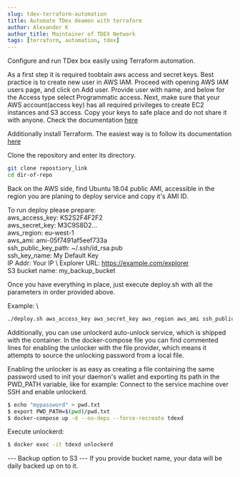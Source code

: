 ```yaml
---
slug: tdex-terraform-automation
title: Automate TDex deamon with terraform
author: Alexander K
author_title: Maintainer of TDEX Network
tags: [terraform, automation, tdex]
---
```


Configure and run TDex box easily using Terraform automation. 

<!--truncate-->


As a first step it is required toobtain aws access and secret keys. Best practice is to create new user in AWS IAM. Proceed with opening AWS IAM users page, and click on Add user. Provide user with name, and below for the Access type select Programmatic access. Next, make sure that your AWS account(access key) has all required privileges to create EC2 instances and S3 access. 
Copy your keys to safe place and do not share it with anyone.
Check the documentation [here](https://docs.aws.amazon.com/IAM/latest/UserGuide/id_users_create.html)

Additionally install Terraform. 
The easiest way is to follow its documentation [here](https://www.terraform.io/docs/cli/install/apt.html)

Clone the repository and enter its directory. 
```sh
git clone repostiory_link
cd dir-of-repo
```

Back on the AWS side, find Ubuntu 18.04 public AMI, accessible in the region you are planing to deploy service and copy it's AMI ID. 

To run deploy please prepare: \
  aws_access_key: KS2S2F4F2F2 \
  aws_secret_key: M3C9S8D2... \
  aws_region: eu-west-1 \
  aws_ami: ami-05f7491af5eef733a \
  ssh_public_key_path: ~/.ssh/id_rsa.pub \
  ssh_key_name: My Default Key \
  IP Addr: Your IP \ 
  Explorer URL: https://example.com/explorer \
  S3 bucket name: my_backup_bucket

Once you have everything in place, just execute deploy.sh with all the parameters in order provided above. 

Example: \
```sh
./deploy.sh aws_access_key aws_secret_key aws_region aws_ami ssh_public_key_path ssh_key_name IP_ADDR https://example.com/explorer aws_s3_my_backup_bucket
```


Additionally, you can use unlockerd auto-unlock service, which is shipped with the container. 
In the docker-compose file you can find commented lines for enabling the unlocker with the file provider, which means it attempts to source the unlocking password from a local file.

Enabling the unlocker is as easy as creating a file containing the same password used to init your daemon's wallet and exporting its path in the PWD_PATH variable, like for example:
Connect to the service machine over SSH and enable unlockerd.

```sh
$ echo "mypassword" > pwd.txt
$ export PWD_PATH=$(pwd)/pwd.txt
$ docker-compose up -d --no-deps --force-recreate tdexd
```

Execute unlockerd: 
```sh
$ docker exec -it tdexd unlockerd
```


--- Backup option to S3 ---
If you provide bucket name, your data will be daily backed up on to it.
